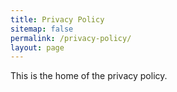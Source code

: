 ```yaml
---
title: Privacy Policy
sitemap: false
permalink: /privacy-policy/
layout: page
---
```


This is the home of the privacy policy.
